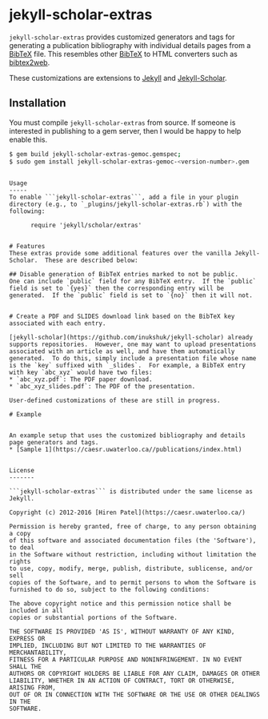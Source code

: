jekyll-scholar-extras
=====================

```jekyll-scholar-extras``` provides customized generators and tags for generating a publication bibliography with individual details pages from a [BibTeX](http://www.bibtex.org) file. This resembles other [BibTeX](http://www.bibtex.org) to HTML converters such as [bibtex2web](http://www.cs.washington.edu/homes/mernst/software/#bibtex2web).

These customizations are extensions to [Jekyll](http://jekyllrb.com/) and [Jekyll-Scholar](https://github.com/inukshuk/jekyll-scholar). 

Installation
------------

You must compile ```jekyll-scholar-extras``` from source.  If someone is interested in publishing to a gem server, then I would be happy to help enable this.

```bash
$ gem build jekyll-scholar-extras-gemoc.gemspec; 
$ sudo gem install jekyll-scholar-extras-gemoc-<version-number>.gem  
```


```

Usage
-----
To enable ```jekyll-scholar-extras```, add a file in your plugin directory (e.g., to `_plugins/jekyll-scholar-extras.rb`) with the following:

      require 'jekyll/scholar/extras'


# Features
These extras provide some additional features over the vanilla Jekyll-Scholar.  These are described below:

## Disable generation of BibTeX entries marked to not be public.
One can include `public` field for any BibTeX entry.  If the `public` field is set to `{yes}` then the corresponding entry will be generated.  If the `public` field is set to `{no}` then it will not.


# Create a PDF and SLIDES download link based on the BibTeX key associated with each entry.

[jekyll-scholar](https://github.com/inukshuk/jekyll-scholar) already supports repositories.  However, one may want to upload presentations associated with an article as well, and have them automatically generated.  To do this, simply include a presentation file whose name is the `key` suffixed with `_slides`.  For example, a BibTeX entry with key `abc_xyz` would have two files:
* `abc_xyz.pdf`: The PDF paper download.
* `abc_xyz_slides.pdf`: The PDF of the presentation.

User-defined customizations of these are still in progress.

# Example


An example setup that uses the customized bibliography and details page generators and tags.
* [Sample 1](https://caesr.uwaterloo.ca//publications/index.html)


License
-------

```jekyll-scholar-extras``` is distributed under the same license as Jekyll.

Copyright (c) 2012-2016 [Hiren Patel](https://caesr.uwaterloo.ca/)

Permission is hereby granted, free of charge, to any person obtaining a copy
of this software and associated documentation files (the 'Software'), to deal
in the Software without restriction, including without limitation the rights
to use, copy, modify, merge, publish, distribute, sublicense, and/or sell
copies of the Software, and to permit persons to whom the Software is
furnished to do so, subject to the following conditions:

The above copyright notice and this permission notice shall be included in all
copies or substantial portions of the Software.

THE SOFTWARE IS PROVIDED 'AS IS', WITHOUT WARRANTY OF ANY KIND, EXPRESS OR
IMPLIED, INCLUDING BUT NOT LIMITED TO THE WARRANTIES OF MERCHANTABILITY,
FITNESS FOR A PARTICULAR PURPOSE AND NONINFRINGEMENT. IN NO EVENT SHALL THE
AUTHORS OR COPYRIGHT HOLDERS BE LIABLE FOR ANY CLAIM, DAMAGES OR OTHER
LIABILITY, WHETHER IN AN ACTION OF CONTRACT, TORT OR OTHERWISE, ARISING FROM,
OUT OF OR IN CONNECTION WITH THE SOFTWARE OR THE USE OR OTHER DEALINGS IN THE
SOFTWARE.
